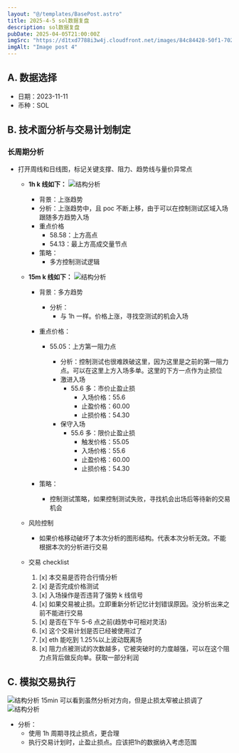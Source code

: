 ```yaml
---
layout: "@/templates/BasePost.astro"
title: 2025-4-5 sol数据复盘
description: sol数据复盘
pubDate: 2025-04-05T21:00:00Z
imgSrc: "https://d1txd7788i3w4j.cloudfront.net/images/84c84428-50f1-7025-b778-548a97e9da87/2025-04-05/1743856578346-sol-15m.jpg"
imgAlt: "Image post 4"
---
```


## A. 数据选择

- 日期：2023-11-11
- 币种：SOL

## B. 技术面分析与交易计划制定

### 长周期分析

- 打开周线和日线图，标记关键支撑、阻力、趋势线与量价异常点

  - **1h k 线如下：**
    ![结构分析](https://d1txd7788i3w4j.cloudfront.net/images/84c84428-50f1-7025-b778-548a97e9da87/2025-04-05/1743856578455-sol-1h.jpg)

    - 背景：上涨趋势
    - 分析：上涨趋势中，且 poc 不断上移，由于可以在控制测试区域入场跟随多方趋势入场
    - 重点价格
      - 58.58：上方高点
      - 54.13：最上方高成交量节点
    - 策略：
      - 多方控制测试逻辑

  - **15m k 线如下：**
    ![结构分析](https://d1txd7788i3w4j.cloudfront.net/images/84c84428-50f1-7025-b778-548a97e9da87/2025-04-05/1743856578346-sol-15m.jpg)

    - 背景：多方趋势
      - 分析：
        - 与 1h 一样。价格上涨，寻找空测试的机会入场
    - 重点价格：

      - 55.05：上方第一阻力点

        - 分析：控制测试也很难跌破这里，因为这里是之前的第一阻力点。可以在这里上方入场多单。这里的下方一点作为止损位
        - 激进入场
          - 55.6 多：市价止盈止损
            - 入场价格：55.6
            - 止盈价格：60.00
            - 止损价格：54.30
        - 保守入场
          - 55.6 多：限价止盈止损
            - 触发价格：55.05
            - 入场价格：55.6
            - 止盈价格：60.00
            - 止损价格：54.30

    - 策略：
      - 控制测试策略，如果控制测试失败，寻找机会出场后等待新的交易机会

  - 风险控制
    - 如果价格移动破坏了本次分析的图形结构。代表本次分析无效。不能根据本次的分析进行交易
  - 交易 checklist

    1. [x] 本交易是否符合行情分析
    2. [x] 是否完成价格测试
    3. [x] 入场操作是否违背了强势 k 线信号
    4. [x] 如果交易被止损。立即重新分析记忆计划错误原因。没分析出来之前不能进行交易
    5. [x] 是否在下午 5-6 点之前(趋势中可相对灵活)
    6. [x] 这个交易计划是否已经被使用过了
    7. [x] eth 能吃到 1.25%以上波动既离场
    8. [x] 阻力点被测试的次数越多，它被突破时的力度越强，可以在这个阻力点背后做反向单。获取一部分利润

## C. 模拟交易执行

![结构分析](https://d1txd7788i3w4j.cloudfront.net/images/84c84428-50f1-7025-b778-548a97e9da87/2025-04-05/1743856581753-sol-15min-review.jpg)
15min 可以看到虽然分析对方向，但是止损太窄被止损调了
![结构分析](https://d1txd7788i3w4j.cloudfront.net/images/84c84428-50f1-7025-b778-548a97e9da87/2025-04-05/1743856578042-sol-1h-review.jpg)

- 分析：
  - 使用 1h 周期寻找止损点，更合理
  - 执行交易计划时，止盈止损点。应该把1h的数据纳入考虑范围